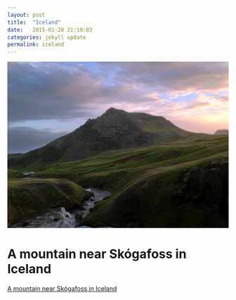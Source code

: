 ```yaml
---
layout: post
title:  "Iceland"
date:   2015-01-20 21:19:03
categories: jekyll update
permalink: iceland
---
```


![Iceland](/img/iceland_mini.jpg)

A mountain near Skógafoss in Iceland
====================================

<a href="https://www.google.com/maps/place/Skogarfoss+(waterfall)/@63.532216,-19.511031,17z/data=!3m1!4b1!4m2!3m1!1s0x48d73b763edc5d8d:0x5b76f8680af00b7b" target="_blank">A mountain near Skógafoss in Iceland</a>